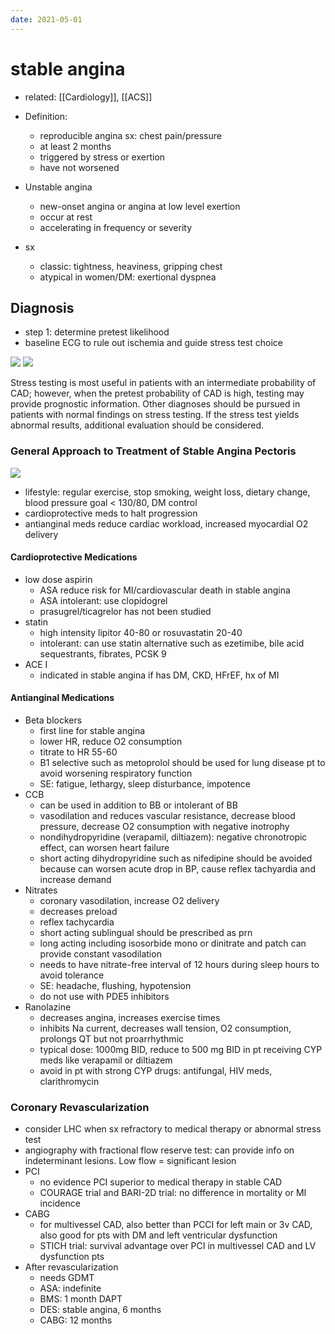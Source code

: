 ```yaml
---
date: 2021-05-01
---
```


# stable angina

- related: [[Cardiology]], [[ACS]]

- Definition:
	- reproducible angina sx: chest pain/pressure
	- at least 2 months
	- triggered by stress or exertion
	- have not worsened

- Unstable angina
	- new-onset angina or angina at low level exertion
	- occur at rest
	- accelerating in frequency or severity

- sx
	- classic: tightness, heaviness, gripping chest
	- atypical in women/DM: exertional dyspnea

## Diagnosis

- step 1: determine pretest likelihood
- baseline ECG to rule out ischemia and guide stress test choice

![](https://photos.thisispiggy.com/file/wikiFiles/20210501155041.png)
![](https://photos.thisispiggy.com/file/wikiFiles/20210501155122.png)

Stress testing is most useful in patients with an intermediate probability of CAD; however, when the pretest probability of CAD is high, testing may provide prognostic information. Other diagnoses should be pursued in patients with normal findings on stress testing. If the stress test yields abnormal results, additional evaluation should be considered.

### General Approach to Treatment of Stable Angina Pectoris

![](https://photos.thisispiggy.com/file/wikiFiles/20210501155654.png)

- lifestyle: regular exercise, stop smoking, weight loss, dietary change, blood pressure goal < 130/80, DM control
- cardioprotective meds to halt progression
- antianginal meds reduce cardiac workload, increased myocardial O2 delivery

#### Cardioprotective Medications

- low dose aspirin
	- ASA reduce risk for MI/cardiovascular death in stable angina
	- ASA intolerant: use clopidogrel
	- prasugrel/ticagrelor has not been studied
- statin
	- high intensity lipitor 40-80 or rosuvastatin 20-40
	- intolerant: can use statin alternative such as ezetimibe, bile acid sequestrants, fibrates, PCSK 9
- ACE I
	- indicated in stable angina if  has DM, CKD, HFrEF, hx of MI

#### Antianginal Medications

- Beta blockers
	- first line for stable angina
	- lower HR, reduce O2 consumption
	- titrate to HR 55-60
	- B1 selective such as metoprolol should be used for lung disease pt to avoid worsening respiratory function
	- SE: fatigue, lethargy, sleep disturbance, impotence
- CCB
	- can be used in addition to BB or intolerant of BB
	- vasodilation and reduces vascular resistance, decrease blood pressure, decrease O2 consumption with negative inotrophy
	- nondihydropyridine (verapamil, diltiazem): negative chronotropic effect, can worsen heart failure
	- short acting dihydropyridine such as nifedipine should be avoided because can worsen acute drop in BP, cause reflex tachyardia and increase demand
- Nitrates
	- coronary vasodilation, increase O2 delivery
	- decreases preload
	- reflex tachycardia
	- short acting sublingual should be prescribed as prn
	- long acting including isosorbide mono or dinitrate and patch can provide constant vasodilation
	- needs to have nitrate-free interval of 12 hours during sleep hours to avoid tolerance
	- SE: headache, flushing, hypotension
	- do not use with PDE5 inhibitors
- Ranolazine
	- decreases angina, increases exercise times
	- inhibits Na current, decreases wall tension, O2 consumption, prolongs QT but not proarrhythmic
	- typical dose: 1000mg BID, reduce to 500 mg BID in pt receiving CYP meds like verapamil or diltiazem
	- avoid in pt with strong CYP drugs: antifungal, HIV meds, clarithromycin

### Coronary Revascularization

- consider LHC when sx refractory to medical therapy or abnormal stress test
- angiography with fractional flow reserve test: can provide info on indeterminant lesions. Low flow = significant lesion
- PCI
	- no evidence PCI superior to medical therapy in stable CAD
	- COURAGE trial and BARI-2D trial: no difference in mortality or MI incidence
- CABG
	- for multivessel CAD, also better than PCCI for left main or 3v CAD, also good for pts with DM and left ventricular dysfunction
	- STICH trial: survival advantage over PCI in multivessel CAD and LV dysfunction pts
- After revascularization
	- needs GDMT
	- ASA: indefinite
	- BMS: 1 month DAPT
	- DES: stable angina, 6 months
	- CABG: 12 months
